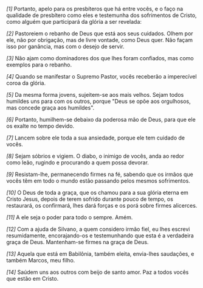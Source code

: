 *[1]* Portanto, apelo para os presbíteros que há entre vocês, e o faço na qualidade de presbítero como eles e testemunha dos sofrimentos de Cristo, como alguém que participará da glória a ser revelada:

*[2]* Pastoreiem o rebanho de Deus que está aos seus cuidados. Olhem por ele, não por obrigação, mas de livre vontade, como Deus quer. Não façam isso por ganância, mas com o desejo de servir.

*[3]* Não ajam como dominadores dos que lhes foram confiados, mas como exemplos para o rebanho.

*[4]* Quando se manifestar o Supremo Pastor, vocês receberão a imperecível coroa da glória.

*[5]* Da mesma forma jovens, sujeitem-se aos mais velhos. Sejam todos humildes uns para com os outros, porque "Deus se opõe aos orgulhosos, mas concede graça aos humildes".

*[6]* Portanto, humilhem-se debaixo da poderosa mão de Deus, para que ele os exalte no tempo devido.

*[7]* Lancem sobre ele toda a sua ansiedade, porque ele tem cuidado de vocês.

*[8]* Sejam sóbrios e vigiem. O diabo, o inimigo de vocês, anda ao redor como leão, rugindo e procurando a quem possa devorar.

*[9]* Resistam-lhe, permanecendo firmes na fé, sabendo que os irmãos que vocês têm em todo o mundo estão passando pelos mesmos sofrimentos.

*[10]* O Deus de toda a graça, que os chamou para a sua glória eterna em Cristo Jesus, depois de terem sofrido durante pouco de tempo, os restaurará, os confirmará, lhes dará forças e os porá sobre firmes alicerces.

*[11]* A ele seja o poder para todo o sempre. Amém.

*[12]* Com a ajuda de Silvano, a quem considero irmão fiel, eu lhes escrevi resumidamente, encorajando-os e testemunhando que esta é a verdadeira graça de Deus. Mantenham-se firmes na graça de Deus.

*[13]* Aquela que está em Babilônia, também eleita, envia-lhes saudações, e também Marcos, meu filho.

*[14]* Saúdem uns aos outros com beijo de santo amor. Paz a todos vocês que estão em Cristo.

